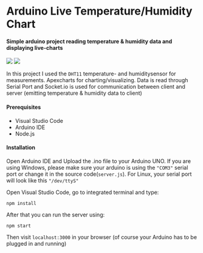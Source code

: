 # Arduino Live Temperature/Humidity Chart
#### Simple arduino project reading temperature & humidity data and displaying live-charts
<img src="https://github.com/AliEsenli/arduino-live-temperature/blob/master/docs/temperature-chart.gif">
<img src="https://github.com/AliEsenli/arduino-live-temperature/blob/master/docs/arduino-plan.png">

In this project I used the `DHT11` temperature- and humiditysensor for measurements. Apexcharts for charting/visualizing. Data is read through Serial Port and Socket.io is used for communication between client and server (emitting temperature & humidity data to client)

#### Prerequisites
- Visual Studio Code 
- Arduino IDE
- Node.js

#### Installation
Open Arduino IDE and Upload the .ino file to your Arduino UNO. If you are using Windows, please make sure your arduino is using the `"COM3"` serial port or change it in the source code(`server.js`). For Linux, your serial port will look like this `"/dev/ttyS"`

Open Visual Studio Code, go to integrated terminal and type: 
```
npm install
```
After that you can run the server using:
```
npm start
```
Then visit `localhost:3000` in your browser (of course your Arduino has to be plugged in and running)
